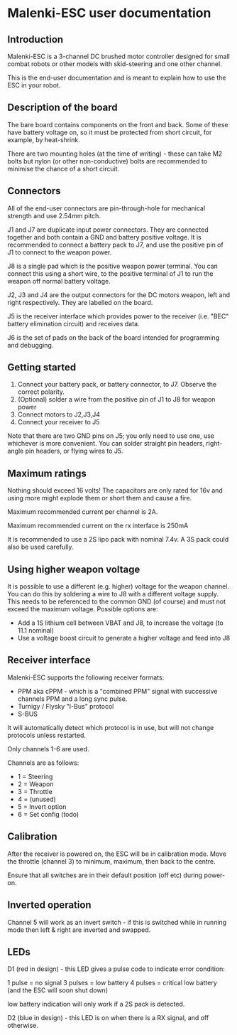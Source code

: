 Malenki-ESC user documentation
======

Introduction
------

Malenki-ESC is a 3-channel DC brushed motor controller designed for small combat
robots or other models with skid-steering and one other channel.

This is the end-user documentation and is meant to explain how to use the ESC in 
your robot.

Description of the board
--------
The bare board contains components on the front and back. Some of these have 
battery voltage on, so it must be protected from short circuit, for example, by
heat-shrink.

There are two mounting holes (at the time of writing) - these can take M2 bolts
but nylon (or other non-conductive) bolts are recommended to minimise the chance
of a short circuit.

Connectors
-----

All of the end-user connectors are pin-through-hole for mechanical strength and use 2.54mm pitch.

J1 and J7 are duplicate input power connectors. They are connected together and both
contain a GND and battery positive voltage. It is recommended to connect a 
battery pack to J7, and use the positive pin of J1 to connect to the weapon power.

J8 is a single pad which is the positive weapon power terminal. You can connect
this using a short wire, to the positive terminal of J1 to run the weapon off
normal battery voltage.

J2, J3 and J4 are the output connectors for the DC motors weapon, left and right 
respectively. They are labelled on the board.

J5 is the receiver interface which provides power to the receiver (i.e. "BEC" battery elimination circuit)
and receives data.

J6 is the set of pads on the back of the board intended for programming and debugging.

Getting started
---------------

1. Connect your battery pack, or battery connector, to J7. Observe the correct polarity.
2. (Optional) solder a wire from the positive pin of J1 to J8 for weapon power
3. Connect motors to J2,J3,J4
4. Connect your receiver to J5

Note that there are two GND pins on J5; you only need to use one, use whichever is
more convenient. You can solder straight pin headers, right-angle pin headers, or
flying wires to J5.

Maximum ratings
---------------

Nothing should exceed 16 volts! The capacitors are only rated for 16v and using more
might explode them or short them and cause a fire.

Maximum recommended current per channel is 2A.

Maximum recommended current on the rx interface is 250mA

It is recommended to use a 2S lipo pack with nominal 7.4v. A 3S pack could also
be used carefully.

Using higher weapon voltage
---------------------------

It is possible to use a different (e.g. higher) voltage for the weapon channel. You can do this
by soldering a wire to J8 with a different voltage supply. This needs to be referenced to 
the common GND (of course) and must not exceed the maximum voltage. Possible options are:

* Add a 1S lithium cell between VBAT and J8, to increase the voltage (to 11.1 nominal)
* Use a voltage boost circuit to generate a higher voltage and feed into J8

Receiver interface
------------------

Malenki-ESC supports the following receiver formats:

* PPM aka cPPM - which is a "combined PPM" signal with successive channels PPM and a long sync pulse.
* Turnigy / Flysky "I-Bus" protocol
* S-BUS

It will automatically detect which protocol is in use, but will not change protocols unless restarted.

Only channels 1-6 are used.

Channels are as follows:

* 1 = Steering
* 2 = Weapon
* 3 = Throttle
* 4 = (unused)
* 5 = Invert option 
* 6 = Set config (todo)

Calibration
-----------

After the receiver is powered on, the ESC will be in calibration mode. Move the throttle (channel 3) 
to minimum, maximum, then back to the centre. 

Ensure that all switches are in their default position (off etc) during power-on.

Inverted operation
-----

Channel 5 will work as an invert switch - if this is switched while in running mode
then left & right are inverted and swapped.

LEDs
----
D1 (red in design) - this LED gives a pulse code to indicate error condition:

1 pulse = no signal
3 pulses = low battery
4 pulses = critical low battery (and the ESC will soon shut down)

low battery indication will only work if a 2S pack is detected.

D2 (blue in design) - this LED is on when there is a RX signal, and off otherwise.



